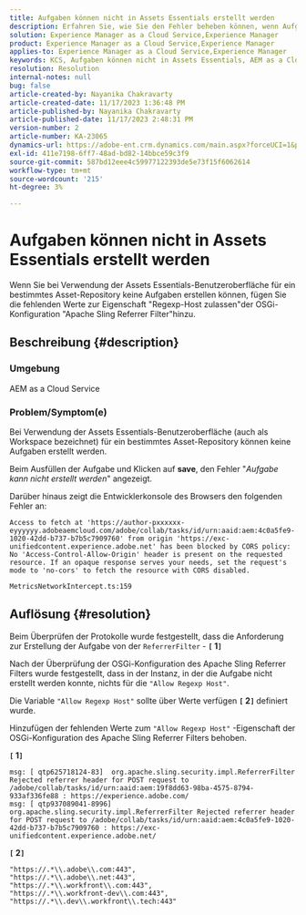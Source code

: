 ```yaml
---
title: Aufgaben können nicht in Assets Essentials erstellt werden
description: Erfahren Sie, wie Sie den Fehler beheben können, wenn Aufgaben in Assets Essentials nicht erstellt werden können. Fügen Sie der Eigenschaft "Allow Regexp Host"fehlende Werte hinzu.
solution: Experience Manager as a Cloud Service,Experience Manager
product: Experience Manager as a Cloud Service,Experience Manager
applies-to: Experience Manager as a Cloud Service,Experience Manager
keywords: KCS, Aufgaben können nicht in Assets Essentials, AEM as a Cloud Service, Workspace erstellt werden
resolution: Resolution
internal-notes: null
bug: false
article-created-by: Nayanika Chakravarty
article-created-date: 11/17/2023 1:36:48 PM
article-published-by: Nayanika Chakravarty
article-published-date: 11/17/2023 2:48:31 PM
version-number: 2
article-number: KA-23065
dynamics-url: https://adobe-ent.crm.dynamics.com/main.aspx?forceUCI=1&pagetype=entityrecord&etn=knowledgearticle&id=715f8f59-4e85-ee11-8179-6045bd0065b6
exl-id: 411e7198-6ff7-48ad-bd82-14bbce59c3f9
source-git-commit: 587bd12eee4c59977122393de5e73f15f6062614
workflow-type: tm+mt
source-wordcount: '215'
ht-degree: 3%

---
```


# Aufgaben können nicht in Assets Essentials erstellt werden


Wenn Sie bei Verwendung der Assets Essentials-Benutzeroberfläche für ein bestimmtes Asset-Repository keine Aufgaben erstellen können, fügen Sie die fehlenden Werte zur Eigenschaft &quot;Regexp-Host zulassen&quot;der OSGi-Konfiguration &quot;Apache Sling Referrer Filter&quot;hinzu.

## Beschreibung {#description}


### Umgebung

AEM as a Cloud Service

### Problem/Symptom(e)

Bei Verwendung der Assets Essentials-Benutzeroberfläche (auch als Workspace bezeichnet) für ein bestimmtes Asset-Repository können keine Aufgaben erstellt werden.

Beim Ausfüllen der Aufgabe und Klicken auf <b>save</b>, den Fehler &quot;*Aufgabe kann nicht erstellt werden*&quot; angezeigt.

Darüber hinaus zeigt die Entwicklerkonsole des Browsers den folgenden Fehler an:


```
Access to fetch at 'https://author-pxxxxxx-eyyyyyy.adobeaemcloud.com/adobe/collab/tasks/id/urn:aaid:aem:4c0a5fe9-1020-42dd-b737-b7b5c7909760' from origin 'https://exc-unifiedcontent.experience.adobe.net' has been blocked by CORS policy: 
No 'Access-Control-Allow-Origin' header is present on the requested resource. If an opaque response serves your needs, set the request's mode to 'no-cors' to fetch the resource with CORS disabled.

MetricsNetworkIntercept.ts:159
```



## Auflösung {#resolution}


Beim Überprüfen der Protokolle wurde festgestellt, dass die Anforderung zur Erstellung der Aufgabe von der `ReferrerFilter` - <b>`[` 1`]` </b>

Nach der Überprüfung der OSGi-Konfiguration des Apache Sling Referrer Filters wurde festgestellt, dass in der Instanz, in der die Aufgabe nicht erstellt werden konnte, nichts für die `"Allow Regexp Host"`.

Die Variable `"Allow Regexp Host"` sollte über Werte verfügen <b>`[` 2`]` </b> definiert wurde.

Hinzufügen der fehlenden Werte zum `"Allow Regexp Host"` -Eigenschaft der OSGi-Konfiguration des Apache Sling Referrer Filters behoben.

<b>`[` 1`]` </b>


```
msg: [ qtp625718124-83]  org.apache.sling.security.impl.ReferrerFilter Rejected referrer header for POST request to /adobe/collab/tasks/id/urn:aaid:aem:19f8dd63-98ba-4575-8794-933af336fe88 : https://experience.adobe.com/
msg: [ qtp937089041-8996]  org.apache.sling.security.impl.ReferrerFilter Rejected referrer header for POST request to /adobe/collab/tasks/id/urn:aaid:aem:4c0a5fe9-1020-42dd-b737-b7b5c7909760 : https://exc-unifiedcontent.experience.adobe.net/
```


<b>`[` 2`]` </b>


```
"https://.*\\.adobe\\.com:443",
"https://.*\\.adobe\\.net:443",
"https://.*\\.workfront\\.com:443",
"https://.*\\.workfront-dev\\.com:443",
"https://.*\\.dev\\.workfront\\.tech:443"
```
